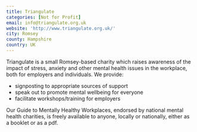 ```yaml
---
title: Triangulate
categories: [Not for Profit]
email: info@triangulate.org.uk
website: 'http://www.triangulate.org.uk/'
city: Romsey
county: Hampshire
country: UK
---
```

Triangulate is a small Romsey-based charity which raises awareness of the impact of stress, anxiety and other mental health issues in the workplace, both for employers and individuals. We provide:

- signposting to appropriate sources of support
- speak out to promote mental wellbeing for everyone
- facilitate workshops/training for employers

Our Guide to Mentally Healthy Workplaces, endorsed by national mental health charities, is freely available to anyone, locally or nationally, either as a booklet or as a pdf.
